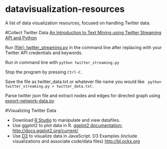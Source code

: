 # datavisualization-resources
A list of data visualization resources, focused on handling Twitter data.

#Collect Twitter Data
<a href="http://adilmoujahid.com/posts/2014/07/twitter-analytics/">An Introduction to Text Mining using Twitter Streaming API and Python</a>

Run <a href="https://github.com/M0nica/datavisualization-resources/blob/master/twitter_streaming.py">[file]: twitter_streaming.py</a> in the command line after replacing with your Twitter API credentials and keywords.

Run in command line with ```python twitter_streaming.py```

Stop the program by pressing ```Ctrl-C```.

Save the file as twitter_data.txt or whatever file name you would like
``` python twitter_streaming.py > twitter_data.txt.```


Parse twitter json file and extract nodes and edges for directed graph using <a href="https://github.com/M0nica/datavisualization-resources/blob/master/export-network-data.py"> export-network-data.py</a>



#Visualizing Twitter Data
* Download <a href="https://www.rstudio.com">R Studio</a> to manipulate and view datafiles.
* Use ggplot2 to plot data in R. <a href="http://docs.ggplot2.org/current/">ggplot2 documentation: http://docs.ggplot2.org/current/</a>
* Use <a href="https://d3js.org/"> D3</a> to visualize data in JavaScript. D3 Examples (include visualizations and associate code/data files) <a href="http://bl.ocks.org">http://bl.ocks.org</a>
